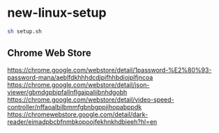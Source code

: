 # new-linux-setup
```bash
sh setup.sh
```
## Chrome Web Store
https://chrome.google.com/webstore/detail/1password-%E2%80%93-password-mana/aeblfdkhhhdcdjpifhhbdiojplfjncoa
https://chrome.google.com/webstore/detail/json-viewer/gbmdgpbipfallnflgajpaliibnhdgobh
https://chrome.google.com/webstore/detail/video-speed-controller/nffaoalbilbmmfgbnbgppjihopabppdk
https://chromewebstore.google.com/detail/dark-reader/eimadpbcbfnmbkopoojfekhnkhdbieeh?hl=en
